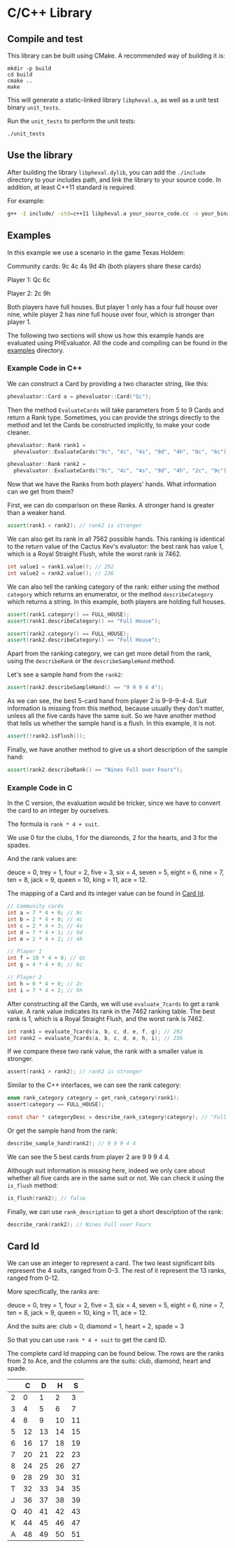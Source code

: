 # C/C++ Library

## Compile and test

This library can be built using CMake. A recommended way of building it is:

```
mkdir -p build
cd build
cmake ..
make
```

This will generate a static-linked library `libpheval.a`, as well as
a unit test binary `unit_tests`.

Run the `unit_tests` to perform the unit tests:

```
./unit_tests
```

## Use the library

After building the library `libpheval.dylib`, you can add the `./include`
directory to your includes path, and link the library to your source
code. In addition, at least C++11 standard is required.

For example:

```bash
g++ -I include/ -std=c++11 libpheval.a your_source_code.cc -o your_binary
```

## Examples

In this example we use a scenario in the game Texas Holdem:

Community cards: 9c 4c 4s 9d 4h (both players share these cards)

Player 1: Qc 6c

Player 2: 2c 9h

Both players have full houses. But player 1 only has a four full house over
nine, while player 2 has nine full house over four, which is stronger than
player 1.

The following two sections will show us how this example hands are evaluated
using PHEvaluator. All the code and compiling can be found in the
[examples](examples) directory.

### Example Code in C++

We can construct a Card by providing a two character string, like this:

```C++
phevaluator::Card a = phevaluator::Card("Qc");
```

Then the method `EvaluateCards` will take parameters from 5 to 9 Cards and
return a Rank type. Sometimes, you can provide the strings directly to the
method and let the Cards be constructed implicitly, to make your code
cleaner.

```C++
phevaluator::Rank rank1 =
  phevaluator::EvaluateCards("9c", "4c", "4s", "9d", "4h", "Qc", "6c");

phevaluator::Rank rank2 =
  phevaluator::EvaluateCards("9c", "4c", "4s", "9d", "4h", "2c", "9c");
```

Now that we have the Ranks from both players' hands. What information can
we get from them?

First, we can do comparison on these Ranks. A stronger hand is greater than
a weaker hand.

```C++
assert(rank1 < rank2); // rank2 is stronger
```

We can also get its rank in all 7562 possible hands. This ranking is
identical to the return value of the Cactus Kev's evaluator:
the best rank has value 1, which is a Royal Straight Flush, while the
worst rank is 7462.

```C++
int value1 = rank1.value(); // 292
int value2 = rank2.value(); // 236
```

We can also tell the ranking category of the rank: either using the method
`category` which returns an enumerator, or the method `describeCategory`
which returns a string. In this example, both players are holding full houses.

```C++
assert(rank1.category() == FULL_HOUSE);
assert(rank1.describeCategory() == "Full House");

assert(rank2.category() == FULL_HOUSE);
assert(rank2.describeCategory() == "Full House");
```

Apart from the ranking category, we can get more detail from the rank, using
the `describeRank` or the `describeSampleHand` method.

Let's see a sample hand from the `rank2`:

```C++
assert(rank2.describeSampleHand() == "9 9 9 4 4");
```

As we can see, the best 5-card hand from player 2 is 9-9-9-4-4. Suit
information is missing from this method, because usually they don't matter,
unless all the five cards have the same suit. So we have another method that
tells us whether the sample hand is a flush. In this example, it is not.

```C++
assert(!rank2.isFlush());
```

Finally, we have another method to give us a short description of the sample
hand:

```C++
assert(rank2.describeRank() == "Nines Full over Fours");
```

### Example Code in C

In the C version, the evaluation would be tricker, since we have to convert
the card to an integer by ourselves.

The formula is `rank * 4 + suit`.

We use 0 for the clubs, 1 for the diamonds, 2 for the hearts, and 3 for the
spades.

And the rank values are:

deuce = 0, trey = 1, four = 2, five = 3, six = 4, seven = 5, eight = 6,
nine = 7, ten = 8, jack = 9, queen = 10, king = 11, ace = 12.

The mapping of a Card and its integer value can be found in [Card Id](#cardid).

```C
// Community cards
int a = 7 * 4 + 0; // 9c
int b = 2 * 4 + 0; // 4c
int c = 2 * 4 + 3; // 4s
int d = 7 * 4 + 1; // 9d
int e = 2 * 4 + 2; // 4h

// Player 1
int f = 10 * 4 + 0; // Qc
int g = 4 * 4 + 0; // 6c

// Player 2
int h = 0 * 4 + 0; // 2c
int i = 7 * 4 + 2; // 9h
```

After constructing all the Cards, we will use `evaluate_7cards` to get a
rank value. A rank value indicates its rank in the 7462 ranking table. The
best rank is 1, which is a Royal Straight Flush, and the worst rank is 7462.

```C
int rank1 = evaluate_7cards(a, b, c, d, e, f, g); // 292
int rank2 = evaluate_7cards(a, b, c, d, e, h, i); // 236
```

If we compare these two rank value, the rank with a smaller value is
stronger.

```C
assert(rank1 > rank2); // rank2 is stronger
```

Similar to the C++ interfaces, we can see the rank category:

```C
enum rank_category category = get_rank_category(rank1);
assert(category == FULL_HOUSE);

const char * categoryDesc = describe_rank_category(category); // "Full House"
```

Or get the sample hand from the rank:

```C
describe_sample_hand(rank2); // 9 9 9 4 4
```

We can see the 5 best cards from player 2 are 9 9 9 4 4.

Although suit information is missing here, indeed we only care about whether
all five cards are in the same suit or not. We can check it using the
`is_flush` method:

```C
is_flush(rank2); // false
```

Finally, we can use `rank_description` to get a short description of the rank:

```C
describe_rank(rank2); // Nines Full over Fours
```

<a name="cardid"></a>
## Card Id

We can use an integer to represent a card. The two least significant bits
represent the 4 suits, ranged from 0-3. The rest of it represent the 13
ranks, ranged from 0-12.

More specifically, the ranks are:

deuce = 0, trey = 1, four = 2, five = 3, six = 4, seven = 5, eight = 6,
nine = 7, ten = 8, jack = 9, queen = 10, king = 11, ace = 12.

And the suits are:
club = 0, diamond = 1, heart = 2, spade = 3

So that you can use `rank * 4 + suit` to get the card ID.
 
The complete card Id mapping can be found below. The rows are the ranks
from 2 to Ace, and the columns are the suits: club, diamond, heart and spade.

|   | C | D | H | S |
|---|---|---|---|---|
| 2 | 0 | 1 | 2 | 3 |
| 3 | 4 | 5 | 6 | 7 |
| 4 | 8 | 9 | 10| 11|
| 5 | 12| 13| 14| 15|
| 6 | 16| 17| 18| 19|
| 7 | 20| 21| 22| 23|
| 8 | 24| 25| 26| 27|
| 9 | 28| 29| 30| 31|
| T | 32| 33| 34| 35|
| J | 36| 37| 38| 39|
| Q | 40| 41| 42| 43|
| K | 44| 45| 46| 47|
| A | 48| 49| 50| 51|
